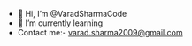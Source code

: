 - 👋 Hi, I’m @VaradSharmaCode
- 🌱 I’m currently learning 
- Contact me:- varad.sharma2009@gmail.com


<!---
VaradSharmaCode/VaradSharmaCode is a ✨ special ✨ repository because its `README.md` (this file) appears on your GitHub profile.
You can click the Preview link to take a look at your changes.
--->
